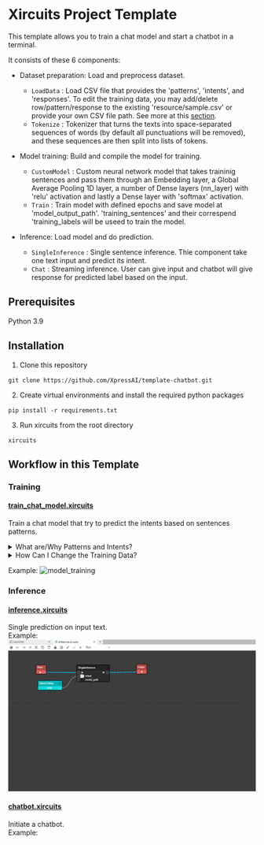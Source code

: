 # Xircuits Project Template

This template allows you to train a chat model and start a chatbot in a terminal.

It consists of these 6 components:

- Dataset preparation: Load and preprocess dataset.

  - `LoadData` : Load CSV file that provides the 'patterns', 'intents', and 'responses'. To edit the training data, you may add/delete row/pattern/response to the existing 'resource/sample.csv' or provide your own CSV file path. See more at this [section](#training).
  - `Tokenize` : Tokenizer that turns the texts into space-separated sequences of words (by default all punctuations will be removed), and these sequences are then split into lists of tokens.

- Model training: Build and compile the model for training.

  - `CustomModel` : Custom neural network model that takes traininig sentences and pass them through an Embedding layer, a Global Average Pooling 1D layer, a number of Dense layers (nn_layer) with 'relu' activation and lastly a Dense layer with 'softmax' activation.
  - `Train` : Train model with defined epochs and save model at 'model_output_path'. 'training_sentences' and their correspend 'training_labels will be useed to train the model.

- Inference: Load model and do prediction.
  - `SingleInference` : Single sentence inference. Thie component take one text input and predict its intent.
  - `Chat` : Streaming inference. User can give input and chatbot will give response for predicted label based on the input.

## Prerequisites

Python 3.9

## Installation

1. Clone this repository

```
git clone https://github.com/XpressAI/template-chatbot.git
```

2. Create virtual environments and install the required python packages

```
pip install -r requirements.txt
```

3. Run xircuits from the root directory

```
xircuits
```

## Workflow in this Template

### Training

#### [train_chat_model.xircuits](/xircuits-workflows/train_chat_model.xircuits)

Train a chat model that try to predict the intents based on sentences patterns.

<details>
<summary>What are/Why Patterns and Intents?</summary>

In order to answer questions, search from domain knowledge base and perform various other tasks to continue conversations with the user, a chatbot needs to understand what the users say or what they intend to do (identify user’s intention). The strategy here is to define different intents and make training samples for those intents.

Patterns in our case refer to training samples for different intents. Intents in case are the training categories/labels our model will predict. The model would try to match a particular input with its known intent.

See [resource/sample.csv](/resource/sample.csv) as dataset example.

</details>

<details>
<summary>How Can I Change the Training Data?</summary>

To edit the training data, you may add/delete row/pattern/response to the existing `resource/sample.csv`. Or, provide your own CSV file and provide its path at `LoadData` input, `csv_file_path`. The input CSV file should provide these three columns `patterns`, `intents`, and `responses`.

Terms We Use

- Patterns are training samples/possible user inputs for correspond intent.
- Intents are user intentions, also training categories/labels.
- Responses are response texts to send to user after getting the predicted tag from model with user input (only used during inference but not model training). See the workflow [chatbot.xircuits](/xircuits-workflows/chatbot.xircuits)

</details>

Example:
![model_training](/resource/images/model_training.gif)

### Inference

#### [inference.xircuits](/xircuits-workflows/inference.xircuits)

Single prediction on input text.<br>
Example:
![single_inference](/resource/images/single_inference.gif)

#### [chatbot.xircuits](/xircuits-workflows/chatbot.xircuits)

Initiate a chatbot.<br>
Example:
